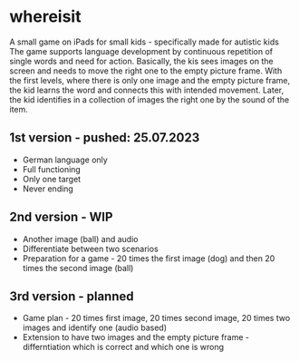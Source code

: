 # whereisit
A small game on iPads for small kids - specifically made for autistic kids
The game supports language development by continuous repetition of single words and need for action. Basically, the kis sees images on the screen and needs to move the right one to the empty picture frame. With the first levels, where there is only one image and the empty picture frame, the kid learns the word and connects this with intended movement. Later, the kid identifies in a collection of images the right one by the sound of the item.


## 1st version - pushed: 25.07.2023
* German language only
* Full functioning
* Only one target
* Never ending

## 2nd version - WIP
* Another image (ball) and audio
* Differentiate between two scenarios
* Preparation for a game - 20 times the first image (dog) and then 20 times the second image (ball)

## 3rd version - planned
* Game plan - 20 times first image, 20 times second image, 20 times two images and identify one (audio based)
* Extension to have two images and the empty picture frame - differntiation which is correct and which one is wrong
